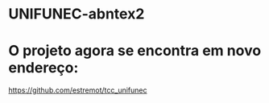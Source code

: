 UNIFUNEC-abntex2
=========================


# O projeto agora se encontra em novo endereço:

https://github.com/estremot/tcc_unifunec
